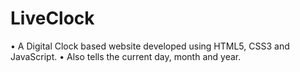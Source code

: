 # LiveClock
•	A Digital Clock based website developed using HTML5, CSS3 and JavaScript.
•	Also tells the current day, month and year.
